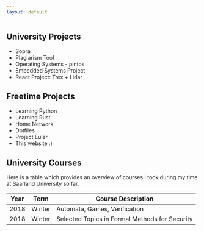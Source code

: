```yaml
---
layout: default
---
```


## University Projects

- Sopra
- Plagiarism Tool
- Operating Systems - pintos
- Embedded Systems Project
- React Project: Trex + Lidar

## Freetime Projects

- Learning Python
- Learning Rust
- Home Network
- Dotfiles
- Project Euler
- This website :)


## University Courses

Here is a table which provides an overview of courses I took during my time at Saarland University so far.

Year | Term | Course Description
-----|-------|--------
2018 | Winter  | Automata, Games, Verification
2018 | Winter | Selected Topics in Formal Methods for Security
